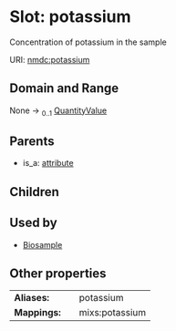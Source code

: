 
# Slot: potassium


Concentration of potassium in the sample

URI: [nmdc:potassium](https://microbiomedata/meta/potassium)


## Domain and Range

None &#8594;  <sub>0..1</sub> [QuantityValue](QuantityValue.md)

## Parents

 *  is_a: [attribute](attribute.md)

## Children


## Used by

 * [Biosample](Biosample.md)

## Other properties

|  |  |  |
| --- | --- | --- |
| **Aliases:** | | potassium |
| **Mappings:** | | mixs:potassium |

